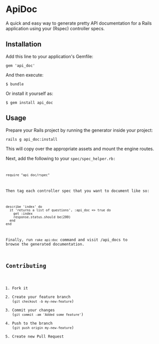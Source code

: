# ApiDoc

A quick and easy way to generate pretty API documentation for a Rails application using your (Rspec) controller specs.

## Installation

Add this line to your application's Gemfile:

    gem 'api_doc'

And then execute:

    $ bundle

Or install it yourself as:

    $ gem install api_doc

## Usage

Prepare your Rails project by running the generator inside your project:

    rails g api_doc:install

This will copy over the appropriate assets and mount the engine routes.

Next, add the following to your <code>spec/spec_helper.rb</spec>:

    require "api_doc/rspec"

Then tag each controller spec that you want to document like so:

    describe 'index' do
      it 'returns a list of questions', :api_doc => true do
        get :index
        response.status.should be(200)
      end
    end

Finally, run <code>rake api:doc</code> command and visit /api_docs to browse the generated documentation.

## Contributing

1. Fork it
2. Create your feature branch (`git checkout -b my-new-feature`)
3. Commit your changes (`git commit -am 'Added some feature'`)
4. Push to the branch (`git push origin my-new-feature`)
5. Create new Pull Request
